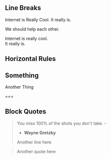 ## Line Breaks

Internet is Really Cool.
It really is.

We should help each other.

Internet is really cool. <br>
It really is.

## Horizontal Rules

Something
---

Another Thing

===


## Block Quotes

> You miss 100% of the shots you don't take. -
> - **Wayne Gretzky**
>
>
> Another line here

>Another quote here
